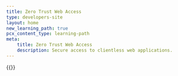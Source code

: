 ```yaml
---
title: Zero Trust Web Access
type: developers-site
layout: home
new_learning_path: true
pcx_content_type: learning-path
meta:
    title: Zero Trust Web Access
    description: Secure access to clientless web applications.
---
```


{{<learning-path file="zero-trust-web-access.json">}}
